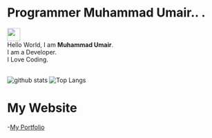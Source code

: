 # Programmer Muhammad Umair.. .
<img src="https://raw.githubusercontent.com/ProgrammerGauCancel/changesrav/programmergaurav/master/hi.gif" width="30"> <br />Hello World, I am <strong>Muhammad Umair</strong>.<br />
I am a Developer. <br/>
I Love Coding.
<br/>
<br/>

![github stats](https://github-readme-stats.vercel.app/api?username=MuhammadUmair2008&show_icons=true&title_color=fff&theme=radical&hide=prs)
![Top Langs](https://github-readme-stats.vercel.app/api/top-langs/?username=MuhammadUmair2008&layout=compact&theme=radical)

# My Website
-[My Portfolio](https://umair-website.web.app/)
